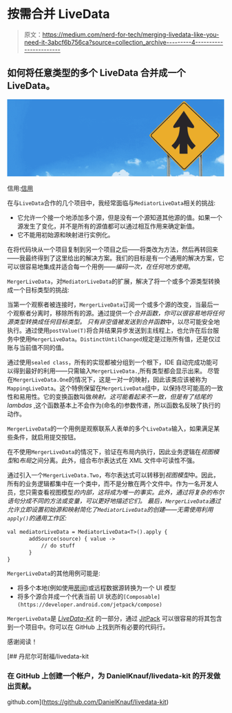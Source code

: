 # 按需合并 LiveData

> 原文：<https://medium.com/nerd-for-tech/merging-livedata-like-you-need-it-3abcf6b756ca?source=collection_archive---------4----------------------->

## 如何将任意类型的多个 LiveData 合并成一个 LiveData。

![](img/fb45cdd96485e7d27f0a244062ef7d64.png)

信用:[信用](http://s3.amazonaws.com/clarocity-wordpress/clarocity/wp-content/uploads/2017/03/20230657/road_merging-righttrim.jpg)

在与`LiveData`合作的几个项目中，我经常面临与`MediatorLiveData`相关的挑战:

*   它允许一个接一个地添加多个源，但是没有一个源知道其他源的值。如果一个源发生了变化，并不是所有的源值都可以通过相互作用来确定新值。
*   它不能用初始源和映射进行实例化。

在将代码块从一个项目复制到另一个项目之后——将类改为方法，然后再转回来——我最终得到了这里给出的解决方案。我们的目标是有一个通用的解决方案，它可以很容易地集成并适合每一个用例——*编码一次，在任何地方使用*。

`MergerLiveData`，对`MediatorLiveData`的扩展，解决了将一个或多个源类型转换成一个目标类型的挑战:

当第一个观察者被连接时，`MergerLiveData`订阅一个或多个源的改变，当最后一个观察者分离时，移除所有的源。通过提供一个*合并函数，*你可以很容易地将任何源类型转换成任何目标类型。
只有非空值被发送到*合并函数*中，以尽可能安全地执行。通过使用`postValue(T)`将合并结果异步发送到主线程上，也允许在后台服务中使用`MergerLiveData`。`DistinctUntilChanged`规定是过账所有值，还是仅过账与当前值不同的值。

通过使用`sealed class`，所有的实现都被分组到一个根下，IDE 自动完成功能可以得到最好的利用——只需输入`MergerLiveData.`,所有类型都会显示出来。
尽管在`MergerLiveData.One`的情况下，这是一对一的映射，因此该类应该被称为`MappingLiveData`。这个特例保留在`MergerLiveData`组中，以保持尽可能高的一致性和易用性。它的变换函数叫做*映射。*这可能看起来不一致，但是有了*结尾的 lambdas* ,这个函数基本上不会作为(命名的)参数传递，所以函数名反映了执行的动作。

`MergerLiveData`的一个用例是观察联系人表单的多个`LiveData`输入，如果满足某些条件，就启用提交按钮。

在不使用`MergerLiveData`的情况下，验证在布局内执行，因此业务逻辑在*视图模型*和*布局*之间分离。此外，组合布尔表达式在 XML 文件中可读性不强。

通过引入一个`MergerLiveData.Two`，布尔表达式可以转移到*视图模型*中。因此，所有的业务逻辑都集中在一个类中，而不是分散在两个文件中。作为一名开发人员，您只需查看视图模型*的内部，这将成为唯一的事实。此外，通过将复杂的布尔语句分成不同的方法或变量，可以更好地描述它们。
最后，`MergerLiveData`通过允许立即设置初始源和映射简化了`MediatorLiveData`的创建——无需使用利用`apply()`的通用工作区:*

```
val mediatorLiveData = MediatorLiveData<T>().apply { 
       addSource(source) { value ->          
           // do stuff          
       }     
}
```

`MergerLiveData`的其他用例可能是:

*   将多个本地(例如使用[房间](https://developer.android.com/jetpack/androidx/releases/room))或远程数据源转换为一个 UI 模型
*   将多个源合并成一个代表当前 UI 状态的`[Composable](https://developer.android.com/jetpack/compose)`

`MergerLiveData`是 [*LiveData-Kit*](https://github.com/DanielKnauf/livedata-kit) 的一部分，通过 [JitPack](https://jitpack.io) 可以很容易的将其包含到一个项目中。你可以在 GitHub 上找到所有必要的代码行。

感谢阅读！

[](https://github.com/DanielKnauf/livedata-kit) [## 丹尼尔可耐福/livedata-kit

### 在 GitHub 上创建一个帐户，为 DanielKnauf/livedata-kit 的开发做出贡献。

github.com](https://github.com/DanielKnauf/livedata-kit)